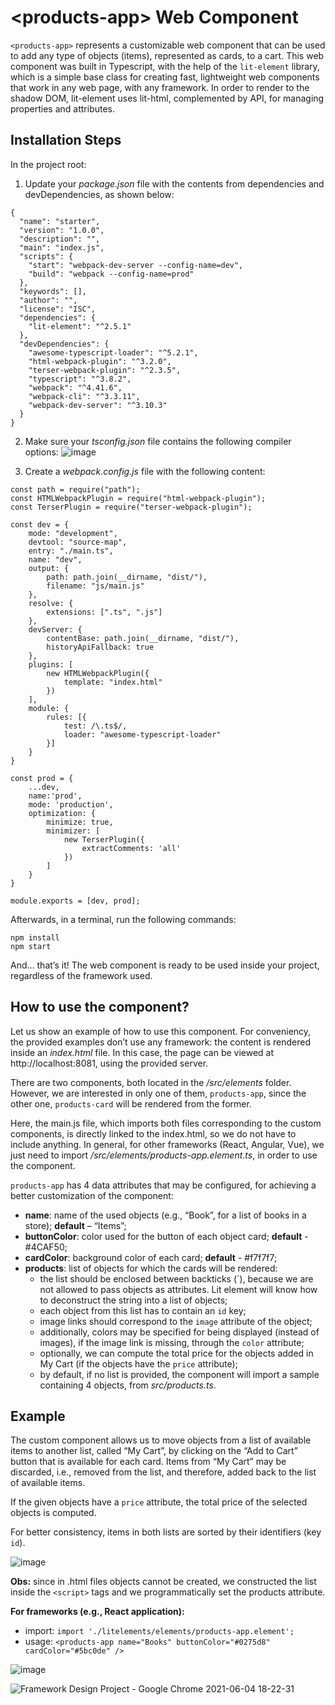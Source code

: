 # \<products-app> Web Component

`<products-app>` represents a customizable web component that can be used to add any type of objects (items), represented as cards, to a cart. This web component was built in Typescript, with the help of the `lit-element` library, which is a simple base class for creating fast, lightweight web components that work in any web page, with any framework. In order to render to the shadow DOM, lit-element uses lit-html, complemented by API, for managing properties and attributes.

## Installation Steps

In the project root:
1.	Update your *package.json* file with the contents from dependencies and devDependencies, as shown below:

```
{ 
  "name": "starter",
  "version": "1.0.0",
  "description": "",
  "main": "index.js",
  "scripts": {
    "start": "webpack-dev-server --config-name=dev",
    "build": "webpack --config-name=prod"
  },
  "keywords": [],
  "author": "",
  "license": "ISC",
  "dependencies": {
    "lit-element": "^2.5.1"
  },
  "devDependencies": {
    "awesome-typescript-loader": "^5.2.1",
    "html-webpack-plugin": "^3.2.0",
    "terser-webpack-plugin": "^2.3.5",
    "typescript": "^3.8.2",
    "webpack": "^4.41.6",
    "webpack-cli": "^3.3.11",
    "webpack-dev-server": "^3.10.3"
  }
}
```

2. Make sure your *tsconfig.json* file contains the following compiler options:
![image](https://user-images.githubusercontent.com/10262904/120822369-02888b00-c55f-11eb-98c8-d2832e812d11.png)

3. Create a *webpack.config.js* file with the following content:
```
const path = require("path");
const HTMLWebpackPlugin = require("html-webpack-plugin");
const TerserPlugin = require("terser-webpack-plugin");

const dev = {
    mode: "development", 
    devtool: "source-map",
    entry: "./main.ts",
    name: "dev",
    output: {
        path: path.join(__dirname, "dist/"),
        filename: "js/main.js"
    },
    resolve: {
        extensions: [".ts", ".js"]
    },
    devServer: {
        contentBase: path.join(__dirname, "dist/"),
        historyApiFallback: true
    },
    plugins: [
        new HTMLWebpackPlugin({
            template: "index.html"
        })
    ], 
    module: {
        rules: [{
            test: /\.ts$/, 
            loader: "awesome-typescript-loader"
        }]
    }
}

const prod = {
    ...dev,
    name:'prod',
    mode: 'production',
    optimization: {
        minimize: true,
        minimizer: [
            new TerserPlugin({
                extractComments: 'all'
            })
        ]
    }
}

module.exports = [dev, prod];
```

Afterwards, in a terminal, run the following commands:
```
npm install
npm start
```

And… that’s it! The web component is ready to be used inside your project, regardless of the framework used.

## How to use the component?

Let us show an example of how to use this component. For conveniency, the provided examples don’t use any framework: the content is rendered inside an *index.html* file.
In this case, the page can be viewed at http://localhost:8081, using the provided server.

There are two components, both located in the */src/elements* folder. However, we are interested in only one of them, `products-app`, since the other one, `products-card` will be rendered from the former.

Here, the main.js file, which imports both files corresponding to the custom components, is directly linked to the index.html, so we do not have to include anything. In general, for other frameworks (React, Angular, Vue), we just need to import */src/elements/products-app.element.ts*, in order to use the component.

`products-app` has 4 data attributes that may be configured, for achieving a better customization of the component:
- **name**: name of the used objects (e.g., “Book”, for a list of books in a store); **default** – “Items”;
- **buttonColor**: color used for the button of each object card; **default** - #4CAF50;
- **cardColor**: background color of each card; **default** - #f7f7f7;
- **products**: list of objects for which the cards will be rendered:
  - the list should be enclosed between backticks (\`), because we are not allowed to pass objects as attributes. Lit element will know how to deconstruct the string into a list of objects;
  - each object from this list has to contain an `id` key;
  - image links should correspond to the `image` attribute of the object;
  - additionally, colors may be specified for being displayed (instead of images), if the image link is missing, through the `color` attribute;
  - optionally, we can compute the total price for the objects added in My Cart (if the objects have the `price` attribute);
  - by default, if no list is provided, the component will import a sample containing 4 objects, from *src/products.ts*.

## Example

The custom component allows us to move objects from a list of available items to another list, called “My Cart”, by clicking on the “Add to Cart” button that is available for each card. Items from “My Cart” may be discarded, i.e., removed from the list, and therefore, added back to the list of available items.

If the given objects have a `price` attribute, the total price of the selected objects is computed.

For better consistency, items in both lists are sorted by their identifiers (key `id`).

![image](https://user-images.githubusercontent.com/10262904/120823177-d7526b80-c55f-11eb-8010-563642851c0e.png)

**Obs:** since in .html files objects cannot be created, we constructed the list inside the `<script>` tags and we programmatically set the products attribute.
 
**For frameworks (e.g., React application):**
  - import: ```import './litelements/elements/products-app.element';```
  - usage: ```<products-app name="Books" buttonColor="#0275d8" cardColor="#5bc0de" />```
  
 ![image](https://user-images.githubusercontent.com/10262904/120823408-141e6280-c560-11eb-9f0a-618f6d012c5c.png)

![Framework Design Project - Google Chrome 2021-06-04 18-22-31](https://user-images.githubusercontent.com/10262904/120825608-3913d500-c562-11eb-958d-ba236c8508c0.gif)


